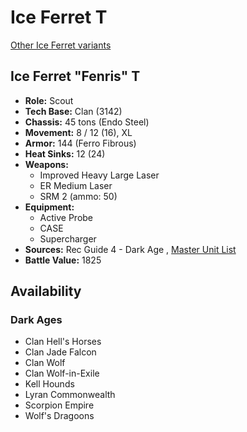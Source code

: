 # Ice Ferret T 

[Other Ice Ferret variants](../ice_ferret.md) 

## Ice Ferret "Fenris" T 

- **Role:** Scout 
- **Tech Base:** Clan (3142) 
- **Chassis:** 45 tons (Endo Steel) 
- **Movement:** 8 / 12 (16), XL 
- **Armor:** 144 (Ferro Fibrous) 
- **Heat Sinks:** 12 (24) 
- **Weapons:** 
  - Improved Heavy Large Laser 
  - ER Medium Laser 
  - SRM 2 (ammo: 50) 
- **Equipment:** 
  - Active Probe 
  - CASE 
  - Supercharger 
- **Sources:** Rec Guide 4 - Dark Age , [Master Unit List](http://masterunitlist.info/Unit/Details/7503/fenris-ice-ferret-t) 
- **Battle Value:** 1825 

## Availability 

### Dark Ages 

- Clan Hell's Horses 
- Clan Jade Falcon 
- Clan Wolf 
- Clan Wolf-in-Exile 
- Kell Hounds 
- Lyran Commonwealth 
- Scorpion Empire 
- Wolf's Dragoons 

